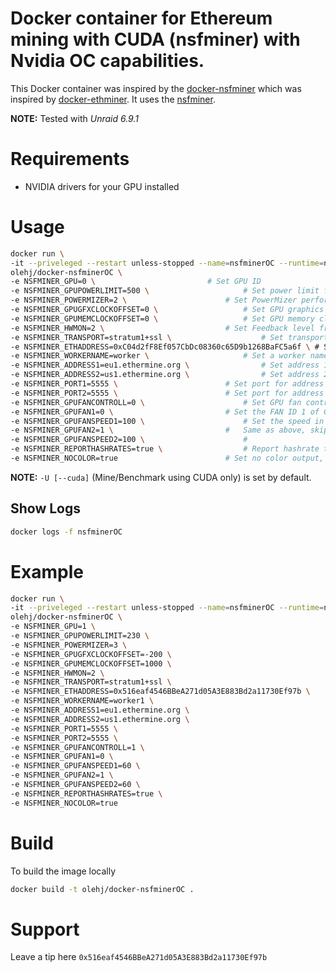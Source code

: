 # Docker container for Ethereum mining with CUDA (nsfminer) with Nvidia OC capabilities.

This Docker container was inspired by the [docker-nsfminer](https://github.com/pixelchrome/docker-nsfminer) which was inspired by [docker-ethminer](https://github.com/thipokch/docker-ethminer). It uses the [nsfminer](https://github.com/no-fee-ethereum-mining/nsfminer).

**NOTE:** Tested with *Unraid 6.9.1*

# Requirements

* NVIDIA drivers for your GPU installed
 
# Usage

```sh
docker run \
-it --priveleged --restart unless-stopped --name=nsfminerOC --runtime=nvidia --gpus=all \
olehj/docker-nsfminerOC \
-e NSFMINER_GPU=0 \							# Set GPU ID
-e NSFMINER_GPUPOWERLIMIT=500 \						# Set power limit for GPU in Watt
-e NSFMINER_POWERMIZER=2 \						# Set PowerMizer performance level
-e NSFMINER_GPUGFXCLOCKOFFSET=0 \					# Set GPU graphics clock offset
-e NSFMINER_GPUMEMCLOCKOFFSET=0 \					# Set GPU memory clock offset
-e NSFMINER_HWMON=2 \							# Set Feedback level from nsfminer
-e NSFMINER_TRANSPORT=stratum1+ssl \					# Set transport for worker
-e NSFMINER_ETHADDRESS=0xC04d2fF8Ef057CbDc08360c65D9b1268BaFC5a6f \	# Set your worker ethereum address
-e NSFMINER_WORKERNAME=worker \						# Set a worker name
-e NSFMINER_ADDRESS1=eu1.ethermine.org \				# Set address 1 for worker, both must be set
-e NSFMINER_ADDRESS2=us1.ethermine.org \				# Set address 2 for worker, both must be set
-e NSFMINER_PORT1=5555 \						# Set port for address 1
-e NSFMINER_PORT2=5555 \						# Set port for address 2
-e NSFMINER_GPUFANCONTROLL=0 \						# Set GPU fan controll, 0 will run auto and other fan settings are ignored
-e NSFMINER_GPUFAN1=0 \							# Set the FAN ID 1 of GPU
-e NSFMINER_GPUFANSPEED1=100 \						# Set the speed in percent of FAN ID 1
-e NSFMINER_GPUFAN2=1 \							#   Same as above, skip and delete if there's no more fans available.
-e NSFMINER_GPUFANSPEED2=100 \						# 
-e NSFMINER_REPORTHASHRATES=true \					# Report hashrate to pool true/false
-e NSFMINER_NOCOLOR=true						# Set no color output, work best for Unraid and log view.
```

**NOTE:** 
`-U [--cuda]` (Mine/Benchmark using CUDA only) is set by default.

## Show Logs

```sh
docker logs -f nsfminerOC
```

# Example

```sh
docker run \
-it --priveleged --restart unless-stopped --name=nsfminerOC --runtime=nvidia --gpus=all \
olehj/docker-nsfminerOC \
-e NSFMINER_GPU=1 \
-e NSFMINER_GPUPOWERLIMIT=230 \
-e NSFMINER_POWERMIZER=3 \
-e NSFMINER_GPUGFXCLOCKOFFSET=-200 \
-e NSFMINER_GPUMEMCLOCKOFFSET=1000 \
-e NSFMINER_HWMON=2 \
-e NSFMINER_TRANSPORT=stratum1+ssl \
-e NSFMINER_ETHADDRESS=0x516eaf4546BBeA271d05A3E883Bd2a11730Ef97b \
-e NSFMINER_WORKERNAME=worker1 \
-e NSFMINER_ADDRESS1=eu1.ethermine.org \
-e NSFMINER_ADDRESS2=us1.ethermine.org \
-e NSFMINER_PORT1=5555 \
-e NSFMINER_PORT2=5555 \
-e NSFMINER_GPUFANCONTROLL=1 \
-e NSFMINER_GPUFAN1=0 \
-e NSFMINER_GPUFANSPEED1=60 \
-e NSFMINER_GPUFAN2=1 \
-e NSFMINER_GPUFANSPEED2=60 \
-e NSFMINER_REPORTHASHRATES=true \
-e NSFMINER_NOCOLOR=true
```

# Build

To build the image locally

```sh
docker build -t olehj/docker-nsfminerOC .
```

# Support

Leave a tip here `0x516eaf4546BBeA271d05A3E883Bd2a11730Ef97b`
